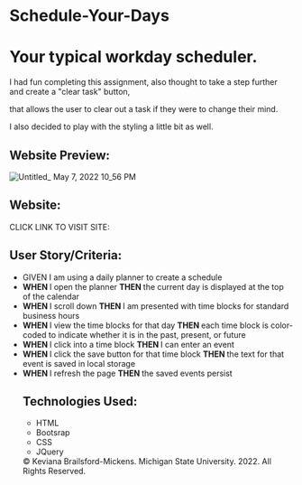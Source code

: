 # Schedule-Your-Days
<h1> Your typical workday scheduler. </h1>
<p> I had fun completing this assignment, also thought to take a step further and create a "clear task" button, <p>
 <p> that allows the user to clear out a task if they were to change their mind. </p>
 <p> I also decided to play with the styling a little bit as well. </p>



<h2> Website Preview: </h2>

![Untitled_ May 7, 2022 10_56 PM](https://user-images.githubusercontent.com/99054758/167279879-ddb7da37-4f43-49ed-aeaf-0ec18518b46f.gif)


<h2> Website: </h2>
CLICK LINK TO VISIT SITE: 
<h2> User Story/Criteria: </h2>
<ul>
  <li> GIVEN I am using a daily planner to create a schedule </li>
  <li> <strong> WHEN </strong> I open the planner
    <strong> THEN </strong> the current day is displayed at the top of the calendar </li>
  <li> <strong> WHEN </strong>I scroll down 
    <strong> THEN </strong> I am presented with time blocks for standard business hours </li>
  <li> <strong>WHEN </strong> I view the time blocks for that day
  <strong> THEN </strong> each time block is color-coded to indicate whether it is in the past, present, or future </li>
  <li>  <strong> WHEN </strong> I click into a time block
    <strong> THEN </strong>  I can enter an event </li>
<li>  <strong> WHEN </strong> I click the save button for that time block
  <strong> THEN  </strong> the text for that event is saved in local storage </li>
<li>  <strong> WHEN  </strong> I refresh the page
 <strong> THEN </strong>the saved events persist
<h2> Technologies Used: </h2>
<ul>
  <li> HTML </li>
  <li> Bootsrap </li>
  <li> CSS </li>
  <li> JQuery </li>
  </ul>
<footer>  
  &copy Keviana Brailsford-Mickens. Michigan State University. 2022. All Rights Reserved.
  </footeer>
